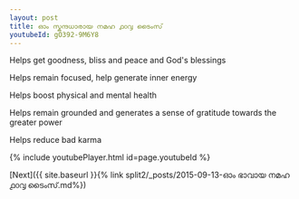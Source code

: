 ```yaml
---
layout: post
title: ഓം സ്കന്ദധാരായ നമഹ ൧൦൮ ടൈംസ്
youtubeId: gO392-9M6Y8
---
```

 
 
Helps get goodness, bliss and peace and God's blessings
 
Helps remain focused, help generate inner energy 
 
Helps boost physical and mental health 
 
Helps remain grounded and generates a sense of gratitude towards the greater power 
 
Helps reduce bad karma
 
 
 
 


{% include youtubePlayer.html id=page.youtubeId %}
 
[Next]({{ site.baseurl }}{% link  split2/_posts/2015-09-13-ഓം ഭാവായ നമഹ ൧൦൮ ടൈംസ്.md%})
 
